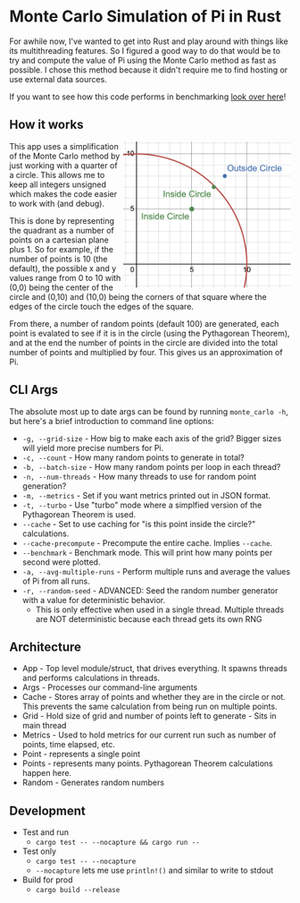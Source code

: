 
# Monte Carlo Simulation of Pi in Rust

For awhile now, I've wanted to get into Rust and play around with things like its multithreading
features.  So I figured a good way to do that would be to try and compute the value of Pi 
using the Monte Carlo method as fast as possible.  I chose this method because it didn't require
me to find hosting or use external data sources.

If you want to see how this code performs in benchmarking [look over here](benchmarks.md)!


## How it works

<img src="img/quadrant.png" width="300" align="right" />

This app uses a simplification of the Monte Carlo method by just working with a 
quarter of a circle.  This allows me to keep all integers unsigned which makes the code
easier to work with (and debug).  

This is done by representing the quadrant as a number of points on a cartesian plane plus 1.
So for example, if the number of points is 10  (the default), the possible x and y values range
from 0 to 10 with (0,0) being the center of the circle and (0,10) and (10,0) being the corners
of that square where the edges of the circle touch the edges of the square.

From there, a number of random points (default 100) are generated, each point is evalated to see
if it is in the circle (using the Pythagorean Theorem), and at the end the number of points 
in the circle are divided into the total number of points and multiplied by four.  This gives
us an approximation of Pi.


## CLI Args

The absolute most up to date args can be found by running `monte_carlo -h`, but here's 
a brief introduction to command line options:

- `-g, --grid-size` - How big to make each axis of the grid?  Bigger sizes will yield more precise numbers for Pi.
- `-c, --count` - How many random points to generate in total?
- `-b, --batch-size` - How many random points per loop in each thread?
- `-n, --num-threads` - How many threads to use for random point generation?
- `-m, --metrics` - Set if you want metrics printed out in JSON format.
- `-t, --turbo` - Use "turbo" mode where a simplfied version of the Pythagorean Theorem is used.
- `--cache` - Set to use caching for "is this point inside the circle?" calculations.
- `--cache-precompute` - Precompute the entire cache.  Implies `--cache`.
- `--benchmark` - Benchmark mode.  This will print how many points per second were plotted.
- `-a, --avg-multiple-runs` - Perform multiple runs and average the values of Pi from all runs.
- `-r, --random-seed` - ADVANCED: Seed the random number generator with a value for deterministic behavior.
  - This is only effective when used in a single thread.  Multiple threads are NOT deterministic because each thread gets its own RNG 


## Architecture

- App - Top level module/struct, that drives everything.  It spawns threads and performs calculations in threads.
- Args - Processes our command-line arguments
- Cache - Stores array of points and whether they are in the circle or not.  This prevents the same calculation from being run on multiple points.
- Grid - Hold size of grid and number of points left to generate - Sits in main thread
- Metrics - Used to hold metrics for our current run such as number of points, time elapsed, etc.
- Point - represents a single point
- Points - represents many points.  Pythagorean Theorem calculations happen here.
- Random - Generates random numbers


## Development

- Test and run
  - `cargo test -- --nocapture && cargo run --`
- Test only
  - `cargo test -- --nocapture`
  - `--nocapture` lets me use `println!()` and similar to write to stdout
- Build for prod
  - `cargo build --release`


